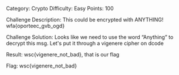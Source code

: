Category: Crypto
Difficulty: Easy
Points: 100


Challenge Description: This could be encrypted with ANYTHING! wfa{oporteec_gvb_ogd}

Challenge Solution:
Looks like we need to use the word “Anything” to decrypt this msg. Let's put it through a vigenere cipher on dcode

Result: wsc{vigenere_not_bad}, that is our flag


Flag: wsc{vigenere_not_bad}
